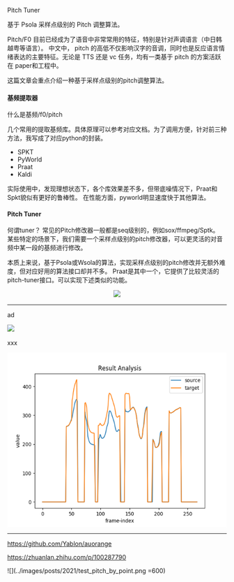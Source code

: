 
Pitch Tuner

基于 Psola 采样点级别的 Pitch 调整算法。

Pitch/F0 目前已经成为了语音中非常常用的特征，特别是针对声调语言（中日韩越粤等语言）。
中文中， pitch 的高低不仅影响汉字的音调，同时也是反应语言情绪表达的主要特征。无论是 TTS 
还是 vc 任务，均有一类基于 pitch 的方案活跃在 paper和工程中。

这篇文章会重点介绍一种基于采样点级别的pitch调整算法。

#### 基频提取器
什么是基频/f0/pitch

几个常用的提取基频库。具体原理可以参考对应文档。为了调用方便，针对前三种方法，我写成了对应python的封装。
- SPKT
- PyWorld
- Praat
- Kaldi

实际使用中，发现理想状态下，各个库效果差不多，但带底噪情况下，Praat和Spkt貌似有更好的鲁棒性。
在性能方面，pyworld明显速度快于其他算法。


#### Pitch Tuner 

何谓tuner？
常见的Pitch修改器一般都是seq级别的，例如sox/ffmpeg/Sptk。
某些特定的场景下，我们需要一个采样点级别的pitch修改器，可以更灵活的对音频中某一段的基频进行修改。

本质上来说，基于Psola或Wsola的算法，实现采样点级别的pitch修改并无额外难度，但对应好用的算法接口却并不多。
Praat是其中一个，它提供了比较灵活的pitch-tuner接口。可以实现下述类似的功能。

<div align=center>
<img src=https://img-blog.csdnimg.cn/20200822014538211.png width=20% />
</div>

---
ad

<div align=left>
<img src=https://img-blog.csdnimg.cn/20200822014538211.png width=20% />
</div>

xxx


<img src="../images/posts/2021/test_pitch_by_point.png" width =600 height=400 alt="tuner-pic" align=center />


- - - 

https://github.com/Yablon/auorange

https://zhuanlan.zhihu.com/p/100287790


![](../images/posts/2021/test_pitch_by_point.png =600)
